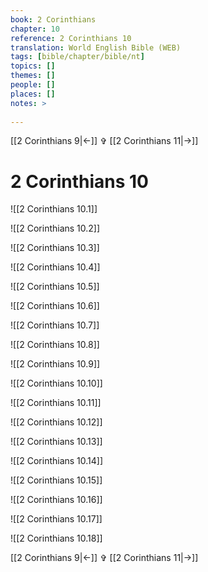 ```yaml
---
book: 2 Corinthians
chapter: 10
reference: 2 Corinthians 10
translation: World English Bible (WEB)
tags: [bible/chapter/bible/nt]
topics: []
themes: []
people: []
places: []
notes: >
  
---
```


[[2 Corinthians 9|<-]] ✞ [[2 Corinthians 11|->]]

# 2 Corinthians 10

![[2 Corinthians 10.1]]

![[2 Corinthians 10.2]]

![[2 Corinthians 10.3]]

![[2 Corinthians 10.4]]

![[2 Corinthians 10.5]]

![[2 Corinthians 10.6]]

![[2 Corinthians 10.7]]

![[2 Corinthians 10.8]]

![[2 Corinthians 10.9]]

![[2 Corinthians 10.10]]

![[2 Corinthians 10.11]]

![[2 Corinthians 10.12]]

![[2 Corinthians 10.13]]

![[2 Corinthians 10.14]]

![[2 Corinthians 10.15]]

![[2 Corinthians 10.16]]

![[2 Corinthians 10.17]]

![[2 Corinthians 10.18]]

[[2 Corinthians 9|<-]] ✞ [[2 Corinthians 11|->]]
